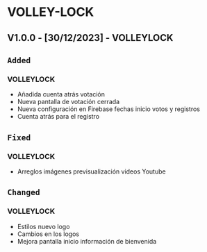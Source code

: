 # VOLLEY-LOCK

## V1.0.0 - [30/12/2023] - VOLLEYLOCK

## `Added`
### VOLLEYLOCK
* Añadida cuenta atrás votación
* Nueva pantalla de votación cerrada
* Nueva configuración en Firebase fechas inicio votos y registros
* Cuenta atrás para el registro

## `Fixed`
### VOLLEYLOCK
* Arreglos imágenes previsualización videos Youtube

## `Changed`
### VOLLEYLOCK
* Estilos nuevo logo
* Cambios en los logos
* Mejora pantalla inicio información de bienvenida
